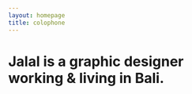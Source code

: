```yaml
---
layout: homepage
title: colophone
---
```


# Jalal is a graphic designer<br>working & living in Bali.